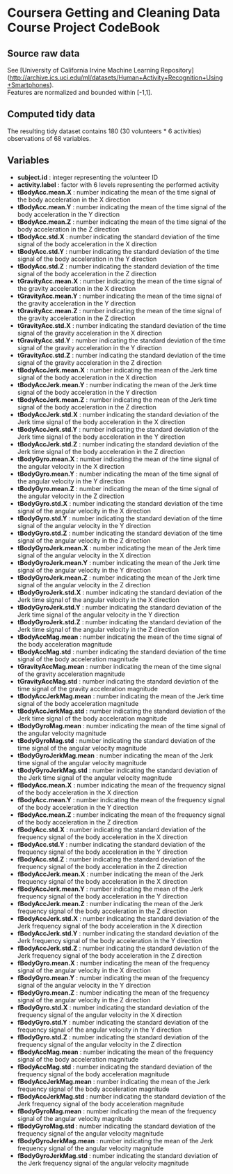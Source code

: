 # Coursera Getting and Cleaning Data Course Project CodeBook

## Source raw data
See [University of California Irvine Machine Learning Repository] (http://archive.ics.uci.edu/ml/datasets/Human+Activity+Recognition+Using+Smartphones).  
Features are normalized and bounded within [-1,1].

## Computed tidy data
The resulting tidy dataset contains 180 (30 volunteers * 6 activities) observations of 68 variables.

## Variables
- **subject.id**            : integer representing the volunteer ID
- **activity.label**        : factor with 6 levels representing the performed activity
- **tBodyAcc.mean.X**       : number indicating the mean of the time signal of the body acceleration in the X direction
- **tBodyAcc.mean.Y**       : number indicating the mean of the time signal of the body acceleration in the Y direction
- **tBodyAcc.mean.Z**       : number indicating the mean of the time signal of the body acceleration in the Z direction
- **tBodyAcc.std.X**        : number indicating the standard deviation of the time signal of the body acceleration in the X direction
- **tBodyAcc.std.Y**        : number indicating the standard deviation of the time signal of the body acceleration in the Y direction
- **tBodyAcc.std.Z**        : number indicating the standard deviation of the time signal of the body acceleration in the Z direction
- **tGravityAcc.mean.X**    : number indicating the mean of the time signal of the gravity acceleration in the X direction
- **tGravityAcc.mean.Y**    : number indicating the mean of the time signal of the gravity acceleration in the Y direction
- **tGravityAcc.mean.Z**    : number indicating the mean of the time signal of the gravity acceleration in the Z direction
- **tGravityAcc.std.X**     : number indicating the standard deviation of the time signal of the gravity acceleration in the X direction
- **tGravityAcc.std.Y**     : number indicating the standard deviation of the time signal of the gravity acceleration in the Y direction
- **tGravityAcc.std.Z**     : number indicating the standard deviation of the time signal of the gravity acceleration in the Z direction
- **tBodyAccJerk.mean.X**   : number indicating the mean of the Jerk time signal of the body acceleration in the X direction
- **tBodyAccJerk.mean.Y**   : number indicating the mean of the Jerk time signal of the body acceleration in the Y direction
- **tBodyAccJerk.mean.Z**   : number indicating the mean of the Jerk time signal of the body acceleration in the Z direction
- **tBodyAccJerk.std.X**    : number indicating the standard deviation of the Jerk time signal of the body acceleration in the X direction
- **tBodyAccJerk.std.Y**    : number indicating the standard deviation of the Jerk time signal of the body acceleration in the Y direction
- **tBodyAccJerk.std.Z**    : number indicating the standard deviation of the Jerk time signal of the body acceleration in the Z direction
- **tBodyGyro.mean.X**      : number indicating the mean of the time signal of the angular velocity in the X direction
- **tBodyGyro.mean.Y**      : number indicating the mean of the time signal of the angular velocity in the Y direction
- **tBodyGyro.mean.Z**      : number indicating the mean of the time signal of the angular velocity in the Z direction
- **tBodyGyro.std.X**       : number indicating the standard deviation of the time signal of the angular velocity in the X direction
- **tBodyGyro.std.Y**       : number indicating the standard deviation of the time signal of the angular velocity in the Y direction
- **tBodyGyro.std.Z**       : number indicating the standard deviation of the time signal of the angular velocity in the Z direction
- **tBodyGyroJerk.mean.X**  : number indicating the mean of the Jerk time signal of the angular velocity in the X direction
- **tBodyGyroJerk.mean.Y**  : number indicating the mean of the Jerk time signal of the angular velocity in the Y direction
- **tBodyGyroJerk.mean.Z**  : number indicating the mean of the Jerk time signal of the angular velocity in the Z direction
- **tBodyGyroJerk.std.X**   : number indicating the standard deviation of the Jerk time signal of the angular velocity in the X direction
- **tBodyGyroJerk.std.Y**   : number indicating the standard deviation of the Jerk time signal of the angular velocity in the Y direction
- **tBodyGyroJerk.std.Z**   : number indicating the standard deviation of the Jerk time signal of the angular velocity in the Z direction
- **tBodyAccMag.mean**      : number indicating the mean of the time signal of the body acceleration magnitude
- **tBodyAccMag.std**       : number indicating the standard deviation of the time signal of the body acceleration magnitude
- **tGravityAccMag.mean**   : number indicating the mean of the time signal of the gravity acceleration magnitude
- **tGravityAccMag.std**    : number indicating the standard deviation of the time signal of the gravity acceleration magnitude
- **tBodyAccJerkMag.mean**  : number indicating the mean of the Jerk time signal of the body acceleration magnitude
- **tBodyAccJerkMag.std**   : number indicating the standard deviation of the Jerk time signal of the body acceleration magnitude
- **tBodyGyroMag.mean**     : number indicating the mean of the time signal of the angular velocity magnitude
- **tBodyGyroMag.std**      : number indicating the standard deviation of the time signal of the angular velocity magnitude
- **tBodyGyroJerkMag.mean** : number indicating the mean of the Jerk time signal of the angular velocity magnitude
- **tBodyGyroJerkMag.std**  : number indicating the standard deviation of the Jerk time signal of the angular velocity magnitude
- **fBodyAcc.mean.X**       : number indicating the mean of the frequency signal of the body acceleration in the X direction
- **fBodyAcc.mean.Y**       : number indicating the mean of the frequency signal of the body acceleration in the Y direction
- **fBodyAcc.mean.Z**       : number indicating the mean of the frequency signal of the body acceleration in the Z direction
- **fBodyAcc.std.X**        : number indicating the standard deviation of the frequency signal of the body acceleration in the X direction
- **fBodyAcc.std.Y**        : number indicating the standard deviation of the frequency signal of the body acceleration in the Y direction
- **fBodyAcc.std.Z**        : number indicating the standard deviation of the frequency signal of the body acceleration in the Z direction
- **fBodyAccJerk.mean.X**   : number indicating the mean of the Jerk frequency signal of the body acceleration in the X direction
- **fBodyAccJerk.mean.Y**   : number indicating the mean of the Jerk frequency signal of the body acceleration in the Y direction
- **fBodyAccJerk.mean.Z**   : number indicating the mean of the Jerk frequency signal of the body acceleration in the Z direction
- **fBodyAccJerk.std.X**    : number indicating the standard deviation of the Jerk frequency signal of the body acceleration in the X direction
- **fBodyAccJerk.std.Y**    : number indicating the standard deviation of the Jerk frequency signal of the body acceleration in the Y direction
- **fBodyAccJerk.std.Z**    : number indicating the standard deviation of the Jerk frequency signal of the body acceleration in the Z direction
- **fBodyGyro.mean.X**      : number indicating the mean of the frequency signal of the angular velocity in the X direction
- **fBodyGyro.mean.Y**      : number indicating the mean of the frequency signal of the angular velocity in the Y direction
- **fBodyGyro.mean.Z**      : number indicating the mean of the frequency signal of the angular velocity in the Z direction
- **fBodyGyro.std.X**       : number indicating the standard deviation of the frequency signal of the angular velocity in the X direction
- **fBodyGyro.std.Y**       : number indicating the standard deviation of the frequency signal of the angular velocity in the Y direction
- **fBodyGyro.std.Z**       : number indicating the standard deviation of the frequency signal of the angular velocity in the Z direction
- **fBodyAccMag.mean**      : number indicating the mean of the frequency signal of the body acceleration magnitude
- **fBodyAccMag.std**       : number indicating the standard deviation of the frequency signal of the body acceleration magnitude
- **fBodyAccJerkMag.mean**  : number indicating the mean of the Jerk frequency signal of the body acceleration magnitude
- **fBodyAccJerkMag.std**   : number indicating the standard deviation of the Jerk frequency signal of the body acceleration magnitude
- **fBodyGyroMag.mean**     : number indicating the mean of the frequency signal of the angular velocity magnitude
- **fBodyGyroMag.std**      : number indicating the standard deviation of the frequency signal of the angular velocity magnitude
- **fBodyGyroJerkMag.mean** : number indicating the mean of the Jerk frequency signal of the angular velocity magnitude
- **fBodyGyroJerkMag.std**  : number indicating the standard deviation of the Jerk frequency signal of the angular velocity magnitude
